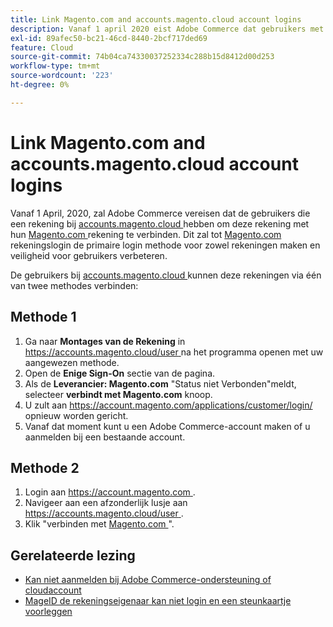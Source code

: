 ```yaml
---
title: Link Magento.com and accounts.magento.cloud account logins
description: Vanaf 1 april 2020 eist Adobe Commerce dat gebruikers met een account op [accounts.magento.cloud](https://accounts.magento.cloud/) deze account koppelen aan hun [Magento.com](https://account.magento.com/customer/account/login/) account. Hierdoor wordt de aanmelding van de account [Magento.com](https://account.magento.com/customer/account/login/) de primaire aanmeldingsmethode voor beide accounts en wordt de beveiliging voor gebruikers verbeterd.
exl-id: 89afec50-bc21-46cd-8440-2bcf717ded69
feature: Cloud
source-git-commit: 74b04ca74330037252334c288b15d8412d00d253
workflow-type: tm+mt
source-wordcount: '223'
ht-degree: 0%

---
```


# Link Magento.com and accounts.magento.cloud account logins

Vanaf 1 April, 2020, zal Adobe Commerce vereisen dat de gebruikers die een rekening bij [ accounts.magento.cloud ](https://accounts.magento.cloud/) hebben om deze rekening met hun [ Magento.com ](https://account.magento.com/customer/account/login/) rekening te verbinden. Dit zal tot [ Magento.com ](https://account.magento.com/customer/account/login/) rekeningslogin de primaire login methode voor zowel rekeningen maken en veiligheid voor gebruikers verbeteren.

De gebruikers bij [ accounts.magento.cloud ](https://accounts.magento.cloud/) kunnen deze rekeningen via één van twee methodes verbinden:

## Methode 1

1. Ga naar **Montages van de Rekening** in [ https://accounts.magento.cloud/user ](https://accounts.magento.cloud/user) na het programma openen met uw aangewezen methode.
1. Open de **Enige Sign-On** sectie van de pagina.
1. Als de **Leverancier: Magento.com** &quot;Status niet Verbonden&quot;meldt, selecteer **verbindt met Magento.com** knoop.
1. U zult aan [ https://account.magento.com/applications/customer/login/ ](https://account.magento.com/applications/customer/login/) opnieuw worden gericht.
1. Vanaf dat moment kunt u een Adobe Commerce-account maken of u aanmelden bij een bestaande account.

## Methode 2

1. Login aan [ https://account.magento.com ](https://account.magento.com/).
1. Navigeer aan een afzonderlijk lusje aan [ https://accounts.magento.cloud/user ](https://accounts.magento.cloud/user).
1. Klik &quot;verbinden met [ Magento.com ](https://account.magento.com/customer/account/login/)&quot;.

## Gerelateerde lezing

* [Kan niet aanmelden bij Adobe Commerce-ondersteuning of cloudaccount](/help/troubleshooting/miscellaneous/unable-to-log-in-to-support-or-cloud-project.md)
* [ MageID de rekeningseigenaar kan niet login en een steunkaartje voorleggen ](https://experienceleague.adobe.com/nl/docs/experience-cloud-kcs/kbarticles/ka-25231)
